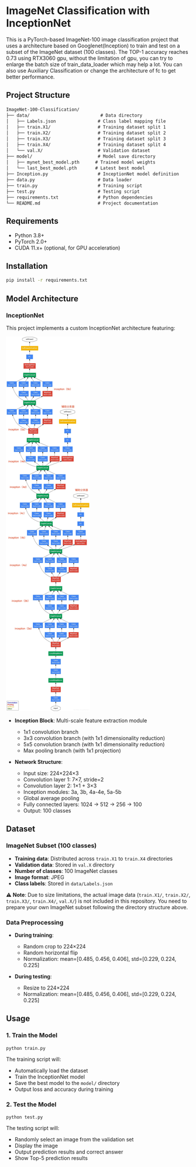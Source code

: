 # ImageNet Classification with InceptionNet

This is a PyTorch-based ImageNet-100 image classification project that uses a architecture based on Googlenet(Inception) to train and test on a subset of the ImageNet dataset (100 classes). The TOP-1 accuracy reaches 0.73 using RTX3060 gpu, without the limitation of gpu, you can try to enlarge the batch size of train_data_loader which may help a lot. You can also use Auxiliary Classification or change the architecture of fc to get better performance. 

## Project Structure

```
ImageNet-100-Classification/
├── data/                           # Data directory
│   ├── Labels.json                # Class label mapping file
│   ├── train.X1/                  # Training dataset split 1
│   ├── train.X2/                  # Training dataset split 2
│   ├── train.X3/                  # Training dataset split 3
│   ├── train.X4/                  # Training dataset split 4
│   └── val.X/                     # Validation dataset
├── model/                         # Model save directory
│   ├── mynet_best_model.pth      # Trained model weights
│   └── last_best_model.pth       # Latest best model
├── Inception.py                   # InceptionNet model definition
├── data.py                        # Data loader
├── train.py                       # Training script
├── test.py                        # Testing script
├── requirements.txt               # Python dependencies
└── README.md                      # Project documentation
```

## Requirements

- Python 3.8+
- PyTorch 2.0+
- CUDA 11.x+ (optional, for GPU acceleration)

## Installation

```bash
pip install -r requirements.txt
```

## Model Architecture

### InceptionNet
This project implements a custom InceptionNet architecture featuring:

![InceptionNet Architecture](googlenet_inception.png)

- **Inception Block**: Multi-scale feature extraction module
  - 1x1 convolution branch
  - 3x3 convolution branch (with 1x1 dimensionality reduction)
  - 5x5 convolution branch (with 1x1 dimensionality reduction)
  - Max pooling branch (with 1x1 projection)

- **Network Structure**:
  - Input size: 224×224×3
  - Convolution layer 1: 7×7, stride=2
  - Convolution layer 2: 1×1 + 3×3
  - Inception modules: 3a, 3b, 4a-4e, 5a-5b
  - Global average pooling
  - Fully connected layers: 1024 → 512 → 256 → 100
  - Output: 100 classes

## Dataset

### ImageNet Subset (100 classes)
- **Training data**: Distributed across `train.X1` to `train.X4` directories
- **Validation data**: Stored in `val.X` directory
- **Number of classes**: 100 ImageNet classes
- **Image format**: JPEG
- **Class labels**: Stored in `data/Labels.json`

⚠️ **Note**: Due to size limitations, the actual image data (`train.X1/`, `train.X2/`, `train.X3/`, `train.X4/`, `val.X/`) is not included in this repository. You need to prepare your own ImageNet subset following the directory structure above.

### Data Preprocessing
- **During training**:
  - Random crop to 224×224
  - Random horizontal flip
  - Normalization: mean=[0.485, 0.456, 0.406], std=[0.229, 0.224, 0.225]

- **During testing**:
  - Resize to 224×224
  - Normalization: mean=[0.485, 0.456, 0.406], std=[0.229, 0.224, 0.225]

## Usage

### 1. Train the Model

```
python train.py
```

The training script will:
- Automatically load the dataset
- Train the InceptionNet model
- Save the best model to the `model/` directory
- Output loss and accuracy during training

### 2. Test the Model

```
python test.py
```

The testing script will:
- Randomly select an image from the validation set
- Display the image
- Output prediction results and correct answer
- Show Top-5 prediction results